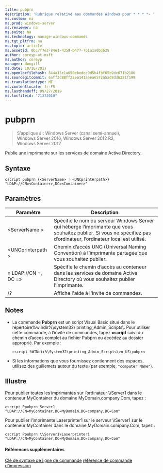 ```yaml
---
title: pubprn
description: 'Rubrique relative aux commandes Windows pour * * * *- '
ms.custom: na
ms.prod: windows-server
ms.reviewer: na
ms.suite: na
ms.technology: manage-windows-commands
ms.tgt_pltfrm: na
ms.topic: article
ms.assetid: 0bc7f7e3-84e1-4359-b477-7b1a1a0bd639
author: coreyp-at-msft
ms.author: coreyp
manager: dongill
ms.date: 10/16/2017
ms.openlocfilehash: 844a13c1a650ebedcc0d5b4fbf65b9de671b2180
ms.sourcegitcommit: 6aff3d88ff22ea141a6ea6572a5ad8dd6321f199
ms.translationtype: MT
ms.contentlocale: fr-FR
ms.lasthandoff: 09/27/2019
ms.locfileid: "71372010"
---
```

# <a name="pubprn"></a>pubprn

>S’applique à : Windows Server (canal semi-annuel), Windows Server 2016, Windows Server 2012 R2, Windows Server 2012

Publie une imprimante sur les services de domaine Active Directory.

## <a name="syntax"></a>Syntaxe
```
cscript pubprn {<ServerName> | <UNCprinterpath>} 
"LDAP://CN=<Container>,DC=<Container>"
```

## <a name="parameters"></a>Paramètres
|Paramètre|Description|
|-------|--------|
|\<ServerName >|Spécifie le nom du serveur Windows Server qui héberge l’imprimante que vous souhaitez publier. Si vous ne spécifiez pas d’ordinateur, l’ordinateur local est utilisé.|
|\<UNCprinterpath >|Chemin d’accès UNC (Universal Naming Convention) à l’imprimante partagée que vous souhaitez publier.|
|« LDAP://CN =<Container>, DC =<Container>»|Spécifie le chemin d’accès au conteneur dans les services de domaine Active Directory où vous souhaitez publier l’imprimante.|
|/?|Affiche l'aide à l'invite de commandes.|

## <a name="remarks"></a>Notes
-   La commande **Pubprn** est un script Visual Basic situé dans le répertoire%windir%\system32\ printing_Admin_Scripts\\<language>. Pour utiliser cette commande, à l’invite de commandes, tapez **cscript** suivi du chemin d’accès complet au fichier Pubprn ou accédez au dossier approprié. Par exemple :
    ```
    cscript %WINdir%\System32\printing_Admin_Scripts\en-US\pubprn
    ```
-   Si les informations que vous fournissez contiennent des espaces, utilisez des guillemets autour du texte (par exemple, `"computer Name"`).

## <a name="BKMK_examples"></a>Illustre
Pour publier toutes les imprimantes sur l’ordinateur \\\Server1 dans le conteneur MyContainer du domaine MyDomain.company.Com, tapez :
```
cscript Ppubprn Server1 "LDAP://CN=MyContainer,DC=MyDomain,DC=company,DC=Com"
```
Pour publier l’imprimante Laserprinter1 sur le serveur \\\Server1 sur le conteneur MyContainer dans le domaine MyDomain.company.Com, tapez :
```
cscript Ppubprn \\Server1\Laserprinter1 "LDAP://CN=MyContainer,DC=MyDomain,DC=company,DC=Com"
```

#### <a name="additional-references"></a>Références supplémentaires
[Clé de syntaxe de ligne de commande](command-line-syntax-key.md)
[référence de commande d’impression](print-command-reference.md)
